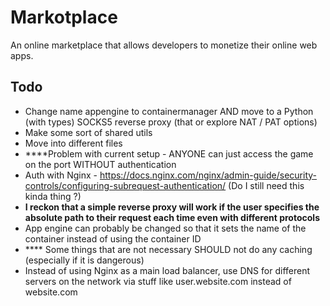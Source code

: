 # Markotplace

An online marketplace that allows developers to monetize their online web apps.

## Todo

-   Change name appengine to containermanager AND move to a Python (with types) SOCKS5 reverse proxy (that or explore NAT / PAT options)
-   Make some sort of shared utils
-   Move into different files
-   \*\*\*\*Problem with current setup - ANYONE can just access the game on the port WITHOUT authentication
-   Auth with Nginx - https://docs.nginx.com/nginx/admin-guide/security-controls/configuring-subrequest-authentication/ (Do I still need this kinda thing ?)
-   **I reckon that a simple reverse proxy will work if the user specifies the absolute path to their request each time even with different protocols**
-   App engine can probably be changed so that it sets the name of the container instead of using the container ID
-   \*\*\*\* Some things that are not necessary SHOULD not do any caching (especially if it is dangerous)
- Instead of using Nginx as a main load balancer, use DNS for different servers on the network via stuff like user.website.com instead of website.com
